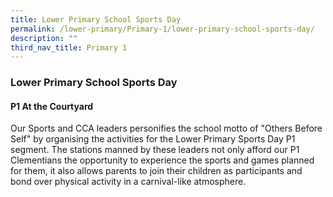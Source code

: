 ```yaml
---
title: Lower Primary School Sports Day
permalink: /lower-primary/Primary-1/lower-primary-school-sports-day/
description: ""
third_nav_title: Primary 1
---
```

### Lower Primary School Sports Day
#### P1 At the Courtyard
Our Sports and CCA leaders personifies the school motto of "Others Before Self" by organising the activities for the Lower Primary Sports Day P1 segment. The stations manned by these leaders not only afford our P1 Clementians the opportunity to experience the sports and games planned for them, it also allows parents to join their children as participants and bond over physical activity in a carnival-like atmosphere.


